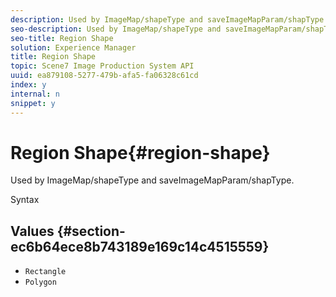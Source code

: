 ```yaml
---
description: Used by ImageMap/shapeType and saveImageMapParam/shapType.
seo-description: Used by ImageMap/shapeType and saveImageMapParam/shapType.
seo-title: Region Shape
solution: Experience Manager
title: Region Shape
topic: Scene7 Image Production System API
uuid: ea879108-5277-479b-afa5-fa06328c61cd
index: y
internal: n
snippet: y
---
```


# Region Shape{#region-shape}

Used by ImageMap/shapeType and saveImageMapParam/shapType.

 Syntax 

## Values {#section-ec6b64ece8b743189e169c14c4515559}

* `Rectangle` 
* `Polygon`

